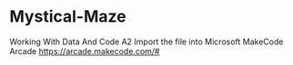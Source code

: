 # Mystical-Maze

Working With Data And Code A2
  Import the file into Microsoft MakeCode Arcade 
  https://arcade.makecode.com/#
